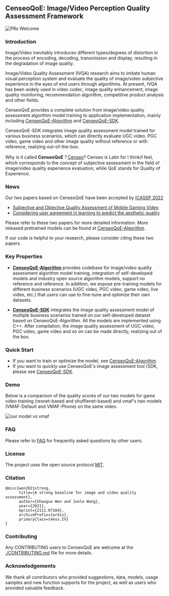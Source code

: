 ## CenseoQoE: Image/Video Perception Quality Assessment Framework

![PRs Welcome](https://img.shields.io/badge/PRs-welcome-brightgreen.svg)

### Introduction
Image/Video inevitably introduces different types/degrees of distortion in the process of encoding, decoding, transmission and display, resulting in the degradation of image quality.

Image/Video Quality Assessment (IVQA) research aims to imitate human visual perception system and evaluate the quality of image/video subjective experience in the eyes of end users through algorithms. At present, IVQA has been widely used in video codec, image quality enhancement, image quality monitoring, recommendation algorithm, competitive product analysis and other fields.

CenseoQoE provides a complete solution from image/video quality assessment algorithm model training to application implementation, mainly including [CenseoQoE-Algorithm](./CenseoQoE-Algorithm) and [CenseoQoE-SDK](./CenseoQoE-SDK).


CenseoQoE-SDK integrates image quality assessment model trained for various business scenarios, which can directly evaluate UGC video, PGC video, game video and other image quality without reference or with reference, realizing out-of-the-box.

Why is it called **CenseoQoE**？[Censeo](https://en.wiktionary.org/wiki/censeo)? Censeo is Latin for I think/I feel, which corresponds to the concept of subjective assessment in the field of image/video quality experience evaluation, while QoE stands for Quality of Experience.


### News
Our two papers based on CenseoQoE have been accepted by [ICASSP 2022](https://2022.ieeeicassp.org/)
- [Subjective and Objective Quality Assessment of Mobile Gaming Video](https://arxiv.org/abs/2103.05099)
- [Considering user agreement in learning to predict the aesthetic quality](https://arxiv.org/abs/2110.06956)

Please refer to these two papers for more detailed information. More released pretrained models can be found at [CenseoQoE-Algorithm](./CenseoQoE-Algorithm).

If our code is helpful to your research, please consider citing these two papers.


### Key Properties
- **[CenseoQoE-Algorithm](./CenseoQoE-Algorithm)**
    provides codebase for image/video quality assessment algorithm model training, integration of self-developed models and industry open source algorithm models, support no reference and reference. In addition, we expose pre-training models for different business scenarios (UGC video, PGC video, game video, live video, etc.) that users can use to fine-tune and optimize their own datasets.

- **[CenseoQoE-SDK](./CenseoQoE-SDK)**
  integrates the image quality assessment model of multiple business scenarios trained on our self-developed dataset based on CenseoQoE-Algorithm. All the models are implemented using C++. After compilation, the image quality assessment of UGC video, PGC video, game video and so on can be made directly, realizing out of the box.

### Quick Start
- If you want to train or optimize the model, see [CenseoQoE-Algorithm](./CenseoQoE-Algorithm/README.md) 
- If you want to quickly use CenseoQoE's image assessment tool /SDK, please see [CenseoQoE-SDK](./CenseoQoE-SDK/README.md).

### Demo
Below is a comparison of the quality scores of our two models for game video training (resnet-based and shufflenet-based) and vmaf's two models (VMAF-Default and VMAF-Phone) on the same video.

![our model vs vmaf](./assets/com1.gif)

### FAQ

Please refer to [FAQ](docs/faq.md) for frequently asked questions by other users.


### License
The project uses the open source protocol [MIT](./LICENSE.txt).

### Citation
```
@misc{wen2021strong,
      title={A strong baseline for image and video quality assessment}, 
      author={Shaoguo Wen and Junle Wang},
      year={2021},
      eprint={2111.07104},
      archivePrefix={arXiv},
      primaryClass={eess.IV}
}
```

### Contributing
Any CONTRIBUTING users to CenseoQoE are welcome at the [./CONTRIBUTING.md](./CONTRIBUTING.md) file for more details.

### Acknowledgements
We thank all contributors who provided suggestions, data, models, usage samples and new function supports for the project, as well as users who provided valuable feedback.